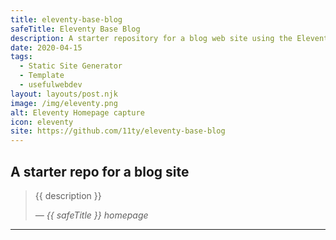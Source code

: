 ```yaml
---
title: eleventy-base-blog
safeTitle: Eleventy Base Blog
description: A starter repository for a blog web site using the Eleventy static site generator.
date: 2020-04-15
tags:
  - Static Site Generator
  - Template
  - usefulwebdev
layout: layouts/post.njk
image: /img/eleventy.png
alt: Eleventy Homepage capture
icon: eleventy
site: https://github.com/11ty/eleventy-base-blog
---
```


<div class="box">

## A starter repo for a blog site

<!-- <figure class="image">
<img alt="{{ alt }}" src="{{ image }}">
</figure> -->

> {{ description }}
>
> <cite>&mdash; {{ safeTitle }} homepage</cite>

</div>

---